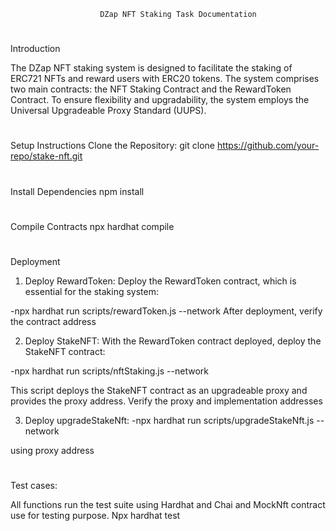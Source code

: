                         DZap NFT Staking Task Documentation


#
Introduction

The DZap NFT staking system is designed to facilitate the staking of ERC721 NFTs and reward users with ERC20 tokens. The system comprises two main contracts: the NFT Staking Contract and the RewardToken Contract. To ensure flexibility and upgradability, the system employs the Universal Upgradeable Proxy Standard (UUPS).

#
Setup Instructions
Clone the Repository: git clone https://github.com/your-repo/stake-nft.git

#
Install Dependencies 
npm install

#
Compile Contracts
npx hardhat compile

#
Deployment 
1. Deploy RewardToken:
Deploy the RewardToken contract, which is essential for the staking system:

-npx hardhat run scripts/rewardToken.js --network <sepolia>
After deployment, verify the contract address


2. Deploy StakeNFT:
With the RewardToken contract deployed, deploy the StakeNFT contract:

-npx hardhat run scripts/nftStaking.js --network <sepolia>

This script deploys the StakeNFT contract as an upgradeable proxy and provides the proxy address. Verify the proxy and implementation addresses 

3. Deploy upgradeStakeNft:
-npx hardhat run scripts/upgradeStakeNft.js --network <sepolia>

using proxy address

<!-- 4. Deploy Mock script for testing purpose only -->


#
Test cases:

All functions run the test suite using Hardhat and Chai and MockNft contract use for testing purpose.
Npx hardhat test